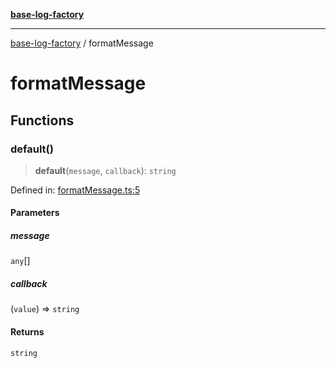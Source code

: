 [**base-log-factory**](index.md)

***

[base-log-factory](index.md) / formatMessage

# formatMessage

## Functions

### default()

> **default**(`message`, `callback`): `string`

Defined in: [formatMessage.ts:5](https://github.com/fengxinming/log-base/blob/c30fa7fc98ee6693b6730b597d133b63d7a6f155/packages/base-log-factory/src/formatMessage.ts#L5)

#### Parameters

##### message

`any`[]

##### callback

(`value`) => `string`

#### Returns

`string`
